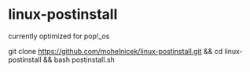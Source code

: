 # linux-postinstall
currently optimized for pop!_os

git clone https://github.com/mohelnicek/linux-postinstall.git && cd linux-postinstall && bash postinstall.sh
